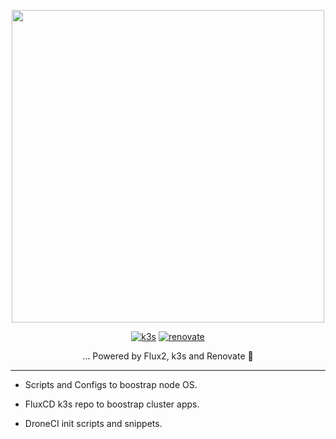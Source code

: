 <p align="center">
<img src="https://user-images.githubusercontent.com/1724149/210882975-93be689e-2244-4de9-a3a0-1500f9263927.png" width="500">
</p>

<div align="center">  

[![k3s](https://img.shields.io/badge/k3s-v1.24.4-blue?style=for-the-badge&logo=kubernetes&logoColor=white)](https://k3s.io/)
[![renovate](https://img.shields.io/badge/renovate-enabled?style=for-the-badge&logo=renovatebot&logoColor=white&color=brightgreen)](https://github.com/renovatebot/renovate)  

... Powered by Flux2, k3s and Renovate 🤖

  
</div>  


---
  
- Scripts and Configs to boostrap node OS.  

- FluxCD k3s repo to boostrap cluster apps.  

- DroneCI init scripts and snippets.  

  
